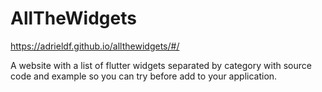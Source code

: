 # AllTheWidgets
https://adrieldf.github.io/allthewidgets/#/

A website with a list of flutter widgets separated by category with source code and example so you can try before add to your application.


